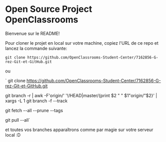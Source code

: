 # Open Source Project OpenClassrooms

Bienvenue sur le README!

Pour cloner le projet en local sur votre machine, copiez l'URL de ce repo et lancez la commande suivante:  

`git clone https://github.com/OpenClassrooms-Student-Center/7162856-G-rez-Git-et-GitHub.git`

ou

`
git clone https://github.com/OpenClassrooms-Student-Center/7162856-G-rez-Git-et-GitHub.git

git branch -r | awk -F'origin/' '!/HEAD|master/{print $2 " " $1"origin/"$2}' | xargs -L 1 git branch -f --track 

git fetch --all --prune --tags

git pull --all`

et toutes vos branches apparaîtrons comme par magie sur votre serveur local :D